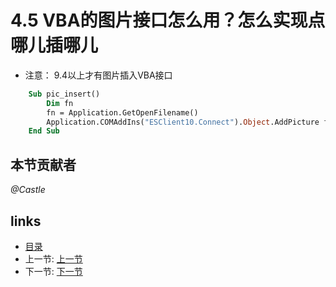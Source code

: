 # 4.5 VBA的图片接口怎么用？怎么实现点哪儿插哪儿
* 注意： 9.4以上才有图片插入VBA接口

```vb
	Sub pic_insert()
		Dim fn
		fn = Application.GetOpenFilename()
		Application.COMAddIns("ESClient10.Connect").Object.AddPicture fn, 1, ActiveCell.Row, ActiveCell.Column
	End Sub
```

## 本节贡献者
*@Castle*
 
## links
  * [目录](<preface.md>)
  * 上一节: [上一节](<04.4.md>)
  * 下一节: [下一节](<04.6.md>)
